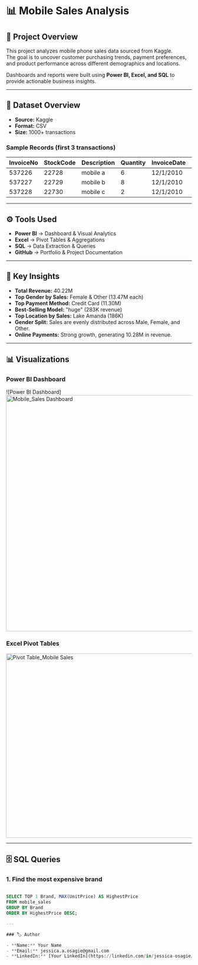 # 📊 Mobile Sales Analysis  

## 📖 Project Overview  
This project analyzes mobile phone sales data sourced from Kaggle.  
The goal is to uncover customer purchasing trends, payment preferences, and product performance across different demographics and locations.  

Dashboards and reports were built using **Power BI, Excel, and SQL** to provide actionable business insights.  

---

## 📂 Dataset Overview  
- **Source:** Kaggle  
- **Format:** CSV  
- **Size:** 1000+ transactions  

### Sample Records (first 3 transactions)
| InvoiceNo | StockCode | Description  | Quantity | InvoiceDate | UnitPrice | CustomerID | Country |
|-----------|-----------|--------------|----------|-------------|-----------|------------|---------|
| 537226    | 22728     | mobile a     | 6        | 12/1/2010   | 3.75      | 15311      | UK      |
| 537227    | 22729     | mobile b     | 8        | 12/1/2010   | 5.00      | 15312      | UK      |
| 537228    | 22730     | mobile c     | 2        | 12/1/2010   | 7.50      | 15313      | UK      |

---

## ⚙️ Tools Used  
- **Power BI** → Dashboard & Visual Analytics  
- **Excel** → Pivot Tables & Aggregations  
- **SQL** → Data Extraction & Queries  
- **GitHub** → Portfolio & Project Documentation  

---

## 🔑 Key Insights  
- **Total Revenue:** 40.22M  
- **Top Gender by Sales:** Female & Other (13.47M each)  
- **Top Payment Method:** Credit Card (11.30M)  
- **Best-Selling Model:** "huge" (283K revenue)  
- **Top Location by Sales:** Lake Amanda (186K)  
- **Gender Split:** Sales are evenly distributed across Male, Female, and Other.  
- **Online Payments:** Strong growth, generating 10.28M in revenue.  

---

## 📊 Visualizations  

### Power BI Dashboard  
![Power BI Dashboard]
<img width="1138" height="639" alt="Mobile_Sales Dashboard" src="https://github.com/user-attachments/assets/15abff03-02cf-487e-b4a1-79a98a794435" />
  

### Excel Pivot Tables  
<img width="1372" height="499" alt="Pivot Table_Mobile Sales" src="https://github.com/user-attachments/assets/0bbc2f49-9a30-4754-8513-ed1cbdcee922" />  

---

## 🗄️ SQL Queries  

### 1. Find the most expensive brand  
```sql

SELECT TOP 1 Brand, MAX(UnitPrice) AS HighestPrice
FROM mobile_sales
GROUP BY Brand
ORDER BY HighestPrice DESC;

---

### 🏷️ Author  

- **Name:** Your Name  
- **Email:** jessica.a.osagie@gmail.com   
- **LinkedIn:** [Your LinkedIn](https://linkedin.com/in/jessica-osagie/)  
